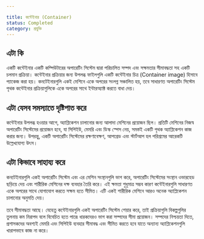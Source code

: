```yaml
---

title: কন্টেইনার (Container)
status: Completed
category: প্রযুক্তি
---
```


## এটা কি

একটি কন্টেইনার একটি কম্পিউটারের অপারেটিং সিস্টেম দ্বারা পরিচালিত সম্পদ এবং সক্ষমতার সীমাবদ্ধতা সহ একটি চলমান প্রক্রিয়া। কন্টেইনার প্রক্রিয়ার জন্য উপলব্ধ ফাইলগুলি একটি কন্টেইনার চিত্র (Container image) হিসাবে প্যাকেজ করা হয়। কনটেইনারগুলি একই মেশিনে একে অপরের সংলগ্ন সঞ্চালিত হয়, তবে সাধারণত অপারেটিং সিস্টেম পৃথক কন্টেইনার প্রক্রিয়াগুলিকে একে অপরের সাথে ইন্টারঅ্যাক্ট করতে বাধা দেয়।

## এটা যেসব সমস্যাতে দৃষ্টিপাত করে

কন্টেইনার উপলব্ধ হওয়ার আগে, অ্যাপ্লিকেশন চালানোর জন্য আলাদা মেশিনের প্রয়োজন ছিল। প্রতিটি মেশিনের নিজস্ব অপারেটিং সিস্টেমের প্রয়োজন হবে, যা সিপিইউ, মেমরি এবং ডিস্ক স্পেস নেয়, সমস্তই একটি পৃথক অ্যাপ্লিকেশন কাজ করার জন্য। উপরন্তু, একটি অপারেটিং সিস্টেমের রক্ষণাবেক্ষণ, আপগ্রেড এবং স্টার্টআপ হল পরিশ্রমের আরেকটি উল্লেখযোগ্য উৎস।

## এটা কিভাবে সাহায্য করে

কনটেইনারগুলি একই অপারেটিং সিস্টেম এবং এর মেশিন সংস্থানগুলি ভাগ করে, অপারেটিং সিস্টেমের সংস্থান ওভারহেড ছড়িয়ে দেয় এবং শারীরিক মেশিনের দক্ষ ব্যবহার তৈরি করে। এই ক্ষমতা শুধুমাত্র সম্ভব কারণ কন্টেইনারগুলি সাধারণত একে অপরের সাথে যোগাযোগ করতে সক্ষম হতে সীমিত। এটি একই শারীরিক মেশিনে আরও অনেক অ্যাপ্লিকেশন চালানোর অনুমতি দেয়।

তবে সীমাবদ্ধতা আছে। যেহেতু কন্টেইনারগুলি একই অপারেটিং সিস্টেম শেয়ার করে, তাই প্রক্রিয়াগুলি বিকল্পগুলির তুলনায় কম নিরাপদ বলে বিবেচিত হতে পারে৷ ধারকদেরও ভাগ করা সম্পদের সীমা প্রয়োজন। সম্পদের নিশ্চয়তা দিতে, প্রশাসকদের অবশ্যই মেমরি এবং সিপিইউ ব্যবহার সীমাবদ্ধ এবং সীমিত করতে হবে যাতে অন্যান্য অ্যাপ্লিকেশনগুলি খারাপভাবে কাজ না করে।
